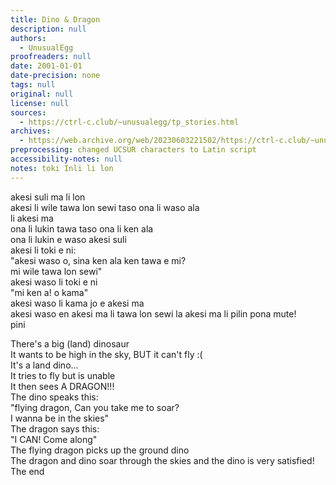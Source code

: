 ```yaml
---
title: Dino & Dragon
description: null
authors:
  - UnusualEgg
proofreaders: null
date: 2001-01-01
date-precision: none
tags: null
original: null
license: null
sources:
  - https://ctrl-c.club/~unusualegg/tp_stories.html
archives:
  - https://web.archive.org/web/20230603221502/https://ctrl-c.club/~unusualegg/tp_stories.html
preprocessing: changed UCSUR characters to Latin script
accessibility-notes: null
notes: toki Inli li lon
---
```


akesi suli ma li lon  
akesi li wile tawa lon sewi taso ona li waso ala  
li akesi ma  
ona li lukin tawa taso ona li ken ala  
ona li lukin e waso akesi suli  
akesi li toki e ni:  
"akesi waso o, sina ken ala ken tawa e mi?  
mi wile tawa lon sewi"  
akesi waso li toki e ni  
"mi ken a! o kama"  
akesi waso li kama jo e akesi ma  
akesi waso en akesi ma li tawa lon sewi la akesi ma li pilin pona mute!  
pini

There's a big (land) dinosaur  
It wants to be high in the sky, BUT it can't fly :(  
It's a land dino…  
It tries to fly but is unable  
It then sees A DRAGON!!!  
The dino speaks this:  
"flying dragon, Can you take me to soar?  
I wanna be in the skies"  
The dragon says this:  
"I CAN! Come along"  
The flying dragon picks up the ground dino  
The dragon and dino soar through the skies and the dino is very satisfied!  
The end
